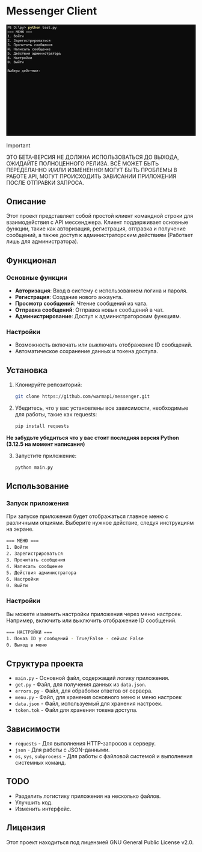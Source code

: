
# Messenger Client

![img](resources/img.png)

> [!IMPORTANT]
ЭТО БЕТА-ВЕРСИЯ НЕ ДОЛЖНА ИСПОЛЬЗОВАТЬСЯ ДО ВЫХОДА, ОЖИДАЙТЕ ПОЛНОЦЕННОГО РЕЛИЗА.
ВСЁ МОЖЕТ БЫТЬ ПЕРЕДЕЛАННО И/ИЛИ ИЗМЕНЕННО!
МОГУТ БЫТЬ ПРОБЛЕМЫ В РАБОТЕ API, МОГУТ ПРОИСХОДИТЬ ЗАВИСАНИИ ПРИЛОЖЕНИЯ ПОСЛЕ ОТПРАВКИ ЗАПРОСА.

## Описание

Этот проект представляет собой простой клиент командной строки для взаимодействия с API мессенджера. Клиент поддерживает основные функции, такие как авторизация, регистрация, отправка и получение сообщений, а также доступ к администраторским действиям (Работает лишь для администратора).

## Функционал

### Основные функции

- **Авторизация**: Вход в систему с использованием логина и пароля.
- **Регистрация**: Создание нового аккаунта.
- **Просмотр сообщений**: Чтение сообщений из чата.
- **Отправка сообщений**: Отправка новых сообщений в чат.
- **Администрирование**: Доступ к администраторским функциям.

### Настройки

- Возможность включать или выключать отображение ID сообщений.
- Автоматическое сохранение данных и токена доступа.

## Установка

1. Клонируйте репозиторий:

   ```bash
   git clone https://github.com/warmap1/messenger.git
   ```

2. Убедитесь, что у вас установлены все зависимости, необходимые для работы, такие как requests:

   ```bash
   pip install requests
   ```
**Не забудьте убедиться что у вас стоит последняя версия Python (3.12.5 на момент написания)**

3. Запустите приложение:

   ```bash
   python main.py
   ```

## Использование

### Запуск приложения

При запуске приложения будет отображаться главное меню с различными опциями. Выберите нужное действие, следуя инструкциям на экране.

```bash
=== МЕНЮ ===
1. Войти
2. Зарегистрироваться
3. Прочитать сообщения
4. Написать сообщение
5. Действия администратора
6. Настройки
0. Выйти
```

### Настройки

Вы можете изменить настройки приложения через меню настроек. Например, включить или выключить отображение ID сообщений.

```bash
=== НАСТРОЙКИ ===
1. Показ ID у сообщений - True/False - сейчас False
0. Выход в меню
```

## Структура проекта

- `main.py` - Основной файл, содержащий логику приложения.
- `get.py` - Файл, для получения данных из `data.json`.
- `errors.py` - Файл, для обработки ответов от сервера.
- `menu.py` - Файл, для хранения основного меню и меню настроек
- `data.json` - Файл, используемый для хранения настроек.
- `token.tok` - Файл для хранения токена доступа.

## Зависимости

- `requests` - Для выполнения HTTP-запросов к серверу.
- `json` - Для работы с JSON-данными.
- `os`, `sys`, `subprocess` - Для работы с файловой системой и выполнения системных команд.

## TODO
 - Разделить логистику приложения на несколько файлов.
 - Улучшить код.
 - Изменить интерфейс.

## Лицензия

Этот проект находиться под лицензией GNU General Public License v2.0.
